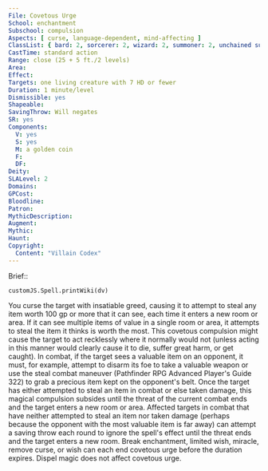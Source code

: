 ```yaml
---
File: Covetous Urge
School: enchantment
Subschool: compulsion
Aspects: [ curse, language-dependent, mind-affecting ]
ClassList: { bard: 2, sorcerer: 2, wizard: 2, summoner: 2, unchained summoner: 2, witch: 2 }
CastTime: standard action
Range: close (25 + 5 ft./2 levels)
Area: 
Effect: 
Targets: one living creature with 7 HD or fewer
Duration: 1 minute/level
Dismissible: yes
Shapeable: 
SavingThrow: Will negates
SR: yes
Components:
  V: yes
  S: yes
  M: a golden coin
  F: 
  DF: 
Deity: 
SLALevel: 2
Domains: 
GPCost: 
Bloodline: 
Patron: 
MythicDescription: 
Augment: 
Mythic: 
Haunt: 
Copyright:
  Content: "Villain Codex"
---
```

Brief:: 

```dataviewjs
customJS.Spell.printWiki(dv)
```

You curse the target with insatiable greed, causing it to attempt to steal any item worth 100 gp or more that it can see, each time it enters a new room or area. If it can see multiple items of value in a single room or area, it attempts to steal the item it thinks is worth the most. This covetous compulsion might cause the target to act recklessly where it normally would not (unless acting in this manner would clearly cause it to die, suffer great harm, or get caught).  In combat, if the target sees a valuable item on an opponent, it must, for example, attempt to disarm its foe to take a valuable weapon or use the steal combat maneuver (Pathfinder RPG Advanced Player's Guide 322) to grab a precious item kept on the opponent's belt. Once the target has either attempted to steal an item in combat or else taken damage, this magical compulsion subsides until the threat of the current combat ends and the target enters a new room or area. Affected targets in combat that have neither attempted to steal an item nor taken damage (perhaps because the opponent with the most valuable item is far away) can attempt a saving throw each round to ignore the spell's effect until the threat ends and the target enters a new room.  Break enchantment, limited wish, miracle, remove curse, or wish can each end covetous urge before the duration expires. Dispel magic does not affect covetous urge.
